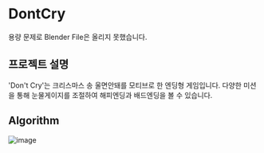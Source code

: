 # DontCry
용량 문제로 Blender File은 올리지 못했습니다.

## 프로젝트 설명

'Don't Cry'는 크리스마스 송 울면안돼를 모티브로 한 엔딩형 게임입니다.
다양한 미션을 통해 눈물게이지를 조절하여 해피엔딩과 배드엔딩을 볼 수 있습니다.

## Algorithm


![image](https://user-images.githubusercontent.com/101989253/228769844-493e7bda-2108-479c-b2bb-49937620907c.png)
